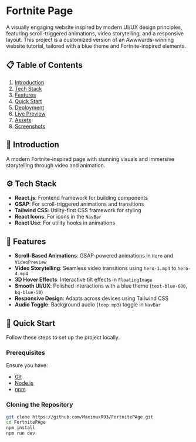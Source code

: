 # Fortnite Page

A visually engaging website inspired by modern UI/UX design principles, featuring scroll-triggered animations, video storytelling, and a responsive layout. This project is a customized version of an Awwwards-winning website tutorial, tailored with a blue theme and Fortnite-inspired elements.

## 📋 Table of Contents

1. [Introduction](#introduction)  
2. [Tech Stack](#tech-stack)  
3. [Features](#features)  
4. [Quick Start](#quick-start)  
5. [Deployment](#deployment)  
6. [Live Preview](https://precious-froyo-c09f17.netlify.app/)  
7. [Assets](#assets)  
8. [Screenshots](#screenshots)

## 🤖 Introduction

A modern Fortnite-inspired page with stunning visuals and immersive storytelling through video and animation.

## ⚙️ Tech Stack

- **React.js**: Frontend framework for building components  
- **GSAP**: For scroll-triggered animations and transitions  
- **Tailwind CSS**: Utility-first CSS framework for styling  
- **React Icons**: For icons in the `NavBar`  
- **React Use**: For utility hooks in animations  

## 🔋 Features

- **Scroll-Based Animations**: GSAP-powered animations in `Hero` and `VideoPreview`  
- **Video Storytelling**: Seamless video transitions using `hero-1.mp4` to `hero-4.mp4`  
- **3D Hover Effects**: Interactive tilt effects in `FloatingImage`  
- **Smooth UI/UX**: Polished interactions with a blue theme (`text-blue-600`, `bg-blue-50`)  
- **Responsive Design**: Adapts across devices using Tailwind CSS  
- **Audio Toggle**: Background audio (`loop.mp3`) toggle in `NavBar`  

## 🤸 Quick Start

Follow these steps to set up the project locally.

### Prerequisites

Ensure you have:  
- [Git](https://git-scm.com/)  
- [Node.js](https://nodejs.org/en)  
- [npm](https://www.npmjs.com/)

### Cloning the Repository

```bash
git clone https://github.com/MaximuxR93/FortnitePAge.git
cd FortnitePAge
npm install
npm run dev
